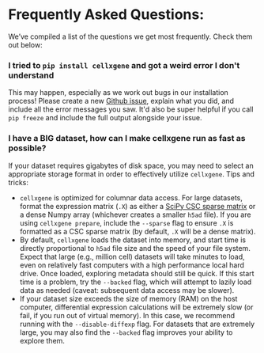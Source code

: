 # Frequently Asked Questions:

We’ve compiled a list of the questions we get most frequently. Check them out below:


### I tried to `pip install cellxgene` and got a weird error I don't understand

This may happen, especially as we work out bugs in our installation process! Please create a new [Github issue](https://github.com/chanzuckerberg/cellxgene/issues), explain what you did, and include all the error messages you saw. It'd also be super helpful if you call `pip freeze` and include the full output alongside your issue.

### I have a BIG dataset, how can I make cellxgene run as fast as possible?

If your dataset requires gigabytes of disk space, you may need to select an appropriate storage format in order to effectively utilize `cellxgene`. Tips and tricks:

* `cellxgene` is optimized for columnar data access. For large datasets, format the expression matrix \(`.X`\) as either a [SciPy CSC sparse matrix](https://docs.scipy.org/doc/scipy/reference/generated/scipy.sparse.csc_matrix.html) or a dense Numpy array \(whichever creates a smaller `h5ad` file\). If you are using `cellxgene prepare`, include the `--sparse` flag to ensure `.X` is formatted as a CSC sparse matrix \(by default, `.X` will be a dense matrix\).
* By default, `cellxgene` loads the dataset into memory, and start time is directly proportional to `h5ad` file size and the speed of your file system. Expect that large \(e.g., million cell\) datasets will take minutes to load, even on relatively fast computers with a high performance local hard drive. Once loaded, exploring metadata should still be quick. If this start time is a problem, try the `--backed` flag, which will attempt to lazily load data as needed \(caveat: subsequent data access may be slower\).
* If your dataset size exceeds the size of memory \(RAM\) on the host computer, differential expression calculations will be extremely slow \(or fail, if you run out of virtual memory\). In this case, we recommend running with the `--disable-diffexp` flag. For datasets that are extremely large, you may also find the `--backed` flag improves your ability to explore them.
